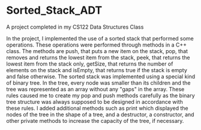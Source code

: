 # Sorted_Stack_ADT
A project completed in my CS122 Data Structures Class


In the project, I implemented the use of a sorted stack that performed some operations. These operations were performed through methods in a C++ class. The methods are push, that puts a new item on the stack, pop, that removes and returns the lowest item from the stack, peek, that returns the lowest item from the stack only, getSize, that returns the number of elements on the stack and isEmpty, that returns true if the stack is empty and false otherwise. The sorted stack was implemented using a special kind of binary tree. In the tree, every node was smaller than its children and the tree was represented as an array without any "gaps" in the array. These rules caused me to create my pop and push methods carefully as the binary tree structure was always supposed to be designed in accordance with these rules. I added additional methods such as print which displayed the nodes of the tree in the shape of a tree, and a destructor, a constructor, and other private methods to increase the capacity of the tree, if necessary.
